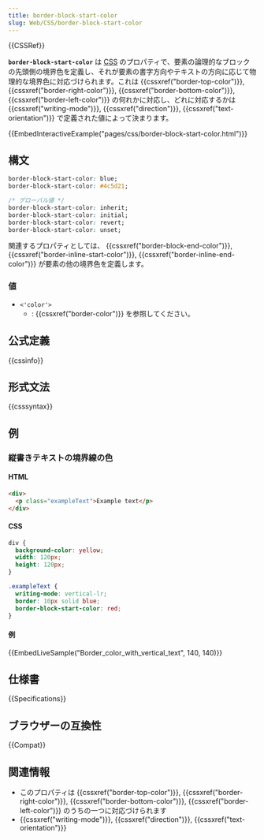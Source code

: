 ```yaml
---
title: border-block-start-color
slug: Web/CSS/border-block-start-color
---
```


{{CSSRef}}

**`border-block-start-color`** は [CSS](/ja/docs/Web/CSS) のプロパティで、要素の論理的なブロックの先頭側の境界色を定義し、それが要素の書字方向やテキストの方向に応じて物理的な境界色に対応づけられます。これは {{cssxref("border-top-color")}}, {{cssxref("border-right-color")}}, {{cssxref("border-bottom-color")}}, {{cssxref("border-left-color")}} の何れかに対応し、どれに対応するかは {{cssxref("writing-mode")}}, {{cssxref("direction")}}, {{cssxref("text-orientation")}} で定義された値によって決まります。

{{EmbedInteractiveExample("pages/css/border-block-start-color.html")}}

## 構文

```css
border-block-start-color: blue;
border-block-start-color: #4c5d21;

/* グローバル値 */
border-block-start-color: inherit;
border-block-start-color: initial;
border-block-start-color: revert;
border-block-start-color: unset;
```

関連するプロパティとしては、 {{cssxref("border-block-end-color")}}, {{cssxref("border-inline-start-color")}}, {{cssxref("border-inline-end-color")}} が要素の他の境界色を定義します。

### 値

- `<'color'>`
  - : {{cssxref("border-color")}} を参照してください。

## 公式定義

{{cssinfo}}

## 形式文法

{{csssyntax}}

## 例

<h3 id="Border_color_with_vertical_text">縦書きテキストの境界線の色</h3>

#### HTML

```html
<div>
  <p class="exampleText">Example text</p>
</div>
```

#### CSS

```css
div {
  background-color: yellow;
  width: 120px;
  height: 120px;
}

.exampleText {
  writing-mode: vertical-lr;
  border: 10px solid blue;
  border-block-start-color: red;
}
```

#### 例

{{EmbedLiveSample("Border_color_with_vertical_text", 140, 140)}}

## 仕様書

{{Specifications}}

## ブラウザーの互換性

{{Compat}}

## 関連情報

- このプロパティは {{cssxref("border-top-color")}}, {{cssxref("border-right-color")}}, {{cssxref("border-bottom-color")}}, {{cssxref("border-left-color")}} のうちの一つに対応づけられます
- {{cssxref("writing-mode")}}, {{cssxref("direction")}}, {{cssxref("text-orientation")}}
